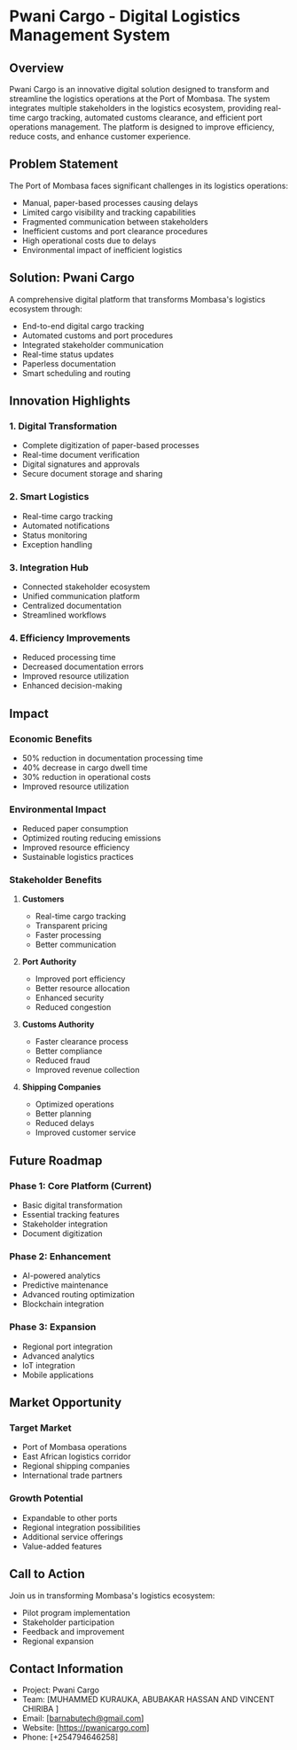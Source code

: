 # Pwani Cargo - Digital Logistics Management System

## Overview

Pwani Cargo is an innovative digital solution designed to transform and streamline the logistics operations at the Port of Mombasa. The system integrates multiple stakeholders in the logistics ecosystem, providing real-time cargo tracking, automated customs clearance, and efficient port operations management. The platform is designed to improve efficiency, reduce costs, and enhance customer experience.

## Problem Statement

The Port of Mombasa faces significant challenges in its logistics operations:
- Manual, paper-based processes causing delays
- Limited cargo visibility and tracking capabilities
- Fragmented communication between stakeholders
- Inefficient customs and port clearance procedures
- High operational costs due to delays
- Environmental impact of inefficient logistics

## Solution: Pwani Cargo

A comprehensive digital platform that transforms Mombasa's logistics ecosystem through:
- End-to-end digital cargo tracking
- Automated customs and port procedures
- Integrated stakeholder communication
- Real-time status updates
- Paperless documentation
- Smart scheduling and routing

## Innovation Highlights

### 1. Digital Transformation
- Complete digitization of paper-based processes
- Real-time document verification
- Digital signatures and approvals
- Secure document storage and sharing

### 2. Smart Logistics
- Real-time cargo tracking
- Automated notifications
- Status monitoring
- Exception handling

### 3. Integration Hub
- Connected stakeholder ecosystem
- Unified communication platform
- Centralized documentation
- Streamlined workflows

### 4. Efficiency Improvements
- Reduced processing time
- Decreased documentation errors
- Improved resource utilization
- Enhanced decision-making

## Impact

### Economic Benefits
- 50% reduction in documentation processing time
- 40% decrease in cargo dwell time
- 30% reduction in operational costs
- Improved resource utilization

### Environmental Impact
- Reduced paper consumption
- Optimized routing reducing emissions
- Improved resource efficiency
- Sustainable logistics practices

### Stakeholder Benefits
1. **Customers**
   - Real-time cargo tracking
   - Transparent pricing
   - Faster processing
   - Better communication

2. **Port Authority**
   - Improved port efficiency
   - Better resource allocation
   - Enhanced security
   - Reduced congestion

3. **Customs Authority**
   - Faster clearance process
   - Better compliance
   - Reduced fraud
   - Improved revenue collection

4. **Shipping Companies**
   - Optimized operations
   - Better planning
   - Reduced delays
   - Improved customer service

## Future Roadmap

### Phase 1: Core Platform (Current)
- Basic digital transformation
- Essential tracking features
- Stakeholder integration
- Document digitization

### Phase 2: Enhancement
- AI-powered analytics
- Predictive maintenance
- Advanced routing optimization
- Blockchain integration

### Phase 3: Expansion
- Regional port integration
- Advanced analytics
- IoT integration
- Mobile applications

## Market Opportunity

### Target Market
- Port of Mombasa operations
- East African logistics corridor
- Regional shipping companies
- International trade partners

### Growth Potential
- Expandable to other ports
- Regional integration possibilities
- Additional service offerings
- Value-added features

## Call to Action

Join us in transforming Mombasa's logistics ecosystem:
- Pilot program implementation
- Stakeholder participation
- Feedback and improvement
- Regional expansion

## Contact Information

- Project: Pwani Cargo
- Team: [MUHAMMED KURAUKA, ABUBAKAR HASSAN AND VINCENT CHIRIBA ]
- Email: [barnabutech@gmail.com]
- Website: [https://pwanicargo.com]
- Phone: [+254794646258]